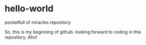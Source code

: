 # hello-world
pocketfull of miracles repository

So, this is my beginning of github.
looking forward to coding in this repository.
Aho!
